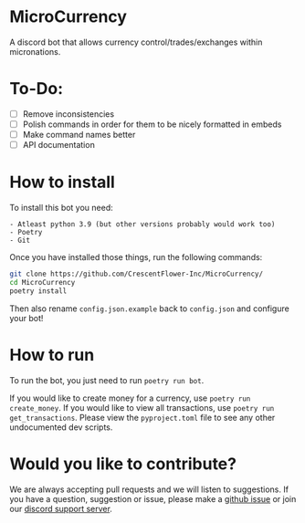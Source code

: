 # MicroCurrency

A discord bot that allows currency control/trades/exchanges within micronations.

# To-Do:
- [ ] Remove inconsistencies
- [ ] Polish commands in order for them to be nicely formatted in embeds
- [ ] Make command names better
- [ ] API documentation

# How to install

To install this bot you need:

	- Atleast python 3.9 (but other versions probably would work too)
	- Poetry
	- Git


Once you have installed those things, run the following commands:
```bash
git clone https://github.com/CrescentFlower-Inc/MicroCurrency/
cd MicroCurrency
poetry install
```
Then also rename `config.json.example` back to `config.json` and configure your bot!

# How to run
To run the bot, you just need to run `poetry run bot`.

If you would like to create money for a currency, use `poetry run create_money`.
If you would like to view all transactions, use `poetry run get_transactions`.
Please view the `pyproject.toml` file to see any other undocumented dev scripts.

# Would you like to contribute?

We are always accepting pull requests and we will listen to suggestions.
If you have a question, suggestion or issue, please make a [github issue](https://github.com/CrescentFlower-Inc/MicroCurrency/issues) or join our [discord support server](https://discord.gg/5qarCfy5de).
